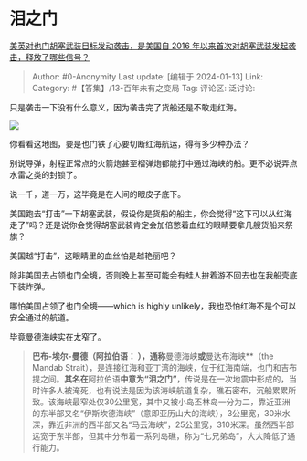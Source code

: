 # 泪之门
[美英对也门胡塞武装目标发动袭击，是美国自 2016 年以来首次对胡塞武装发起袭击，释放了哪些信号？](https://www.zhihu.com/question/639169153/answer/3360266417)

> Author: #0-Anonymity
> Last update: [编辑于 2024-01-13]
> Link:
> Category: #【答集】/13-百年未有之变局 
> Tag:
> 评论区:
> 泛讨论:

只是袭击一下没有什么意义，因为袭击完了货船还是不敢走红海。

![](https://picx.zhimg.com/80/v2-87f2b2fe8c07c37b02e5abed51708fe7_1440w.webp?source=2c26e567)

你看看这地图，要是也门铁了心要切断红海航运，得有多少种办法？

别说导弹，射程正常点的火箭炮甚至榴弹炮都能打中通过海峡的船。更不必说弄点水雷之类的封锁了。

说一千，道一万，这毕竟是在人间的眼皮子底下。

美国跑去“打击”一下胡塞武装，假设你是货船的船主，你会觉得“这下可以从红海走了”吗？还是说你会觉得胡塞武装肯定会加倍憋着血红的眼睛要拿几艘货船来祭旗？

美国越“打击”，这眼睛里的血丝怕是越艳丽吧？

除非美国去占领也门全境，否则晚上甚至可能会有蛙人拚着游不回去也在我船壳底下装炸弹。

哪怕美国占领了也门全境——which is highly unlikely，我也恐怕红海不是个可以安全通过的航道。

毕竟曼德海峡实在太窄了。

> **巴布-埃尔-曼德（阿拉伯语： ‎），通称**曼德海峡**或**曼达布海峡**（the Mandab Strait），是连接红海和亚丁湾的海峡，位于红海南端，也门和吉布提之间。**其名在**阿拉伯语**中意为“泪之门”**，传说是在一次地震中形成的，当时许多人被淹死，也有说法是因为该海峡航道复杂，礁石密布，沉船累累所致。该海峡最窄处仅30公里宽，其中又被小岛丕林岛一分为二，靠近亚洲的东半部又名“伊斯坎德海峡”（意即亚历山大的海峡），3公里宽，30米水深，靠近非洲的西半部又名“马云海峡”，25公里宽，310米深。虽然西半部远宽于东半部，但其中分布着一系列岛礁，称为“七兄弟岛”，大大降低了通行能力。
